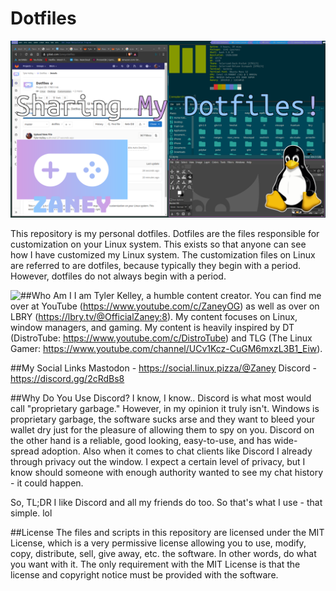 # Dotfiles
![](screenshots/dotfiles1.png)

This repository is my personal dotfiles. Dotfiles are the files responsible for customization on your Linux system. This exists so that anyone can see how I have customized my Linux system. The customization files on Linux are referred to are dotfiles, because typically they begin with a period. However, dotfiles do not always begin with a period.

##Who Am I
<img align="left" border="0" padding="4" src="https://gitlab.com/Zaney/dotfiles/-/blob/master/pictureofme.JPG">
I am Tyler Kelley, a humble content creator. You can find me over at YouTube (https://www.youtube.com/c/ZaneyOG) as well as over on LBRY (https://lbry.tv/@OfficialZaney:8). My content focuses on Linux, window managers, and gaming. My content is heavily inspired by DT (DistroTube: https://www.youtube.com/c/DistroTube) and TLG (The Linux Gamer: https://www.youtube.com/channel/UCv1Kcz-CuGM6mxzL3B1_Eiw).

##My Social Links
Mastodon - https://social.linux.pizza/@Zaney
Discord - https://discord.gg/2cRdBs8

##Why Do You Use Discord?
I know, I know.. Discord is what most would call "proprietary garbage." However, in my opinion it truly isn't. Windows is proprietary garbage, the software sucks arse and they want to bleed your wallet dry just for the pleasure of allowing them to spy on you. Discord on the other hand is a reliable, good looking, easy-to-use, and has wide-spread adoption. Also when it comes to chat clients like Discord I already through privacy out the window. I expect a certain level of privacy, but I know should someone with enough authority wanted to see my chat history - it could happen. 

So, TL;DR I like Discord and all my friends do too. So that's what I use - that simple. lol

##License
The files and scripts in this repository are licensed under the MIT License, which is a very permissive license allowing you to use, modify, copy, distribute, sell, give away, etc. the software.  In other words, do what you want with it.  The  only requirement with the MIT License is that the license and copyright notice must be provided with the software.